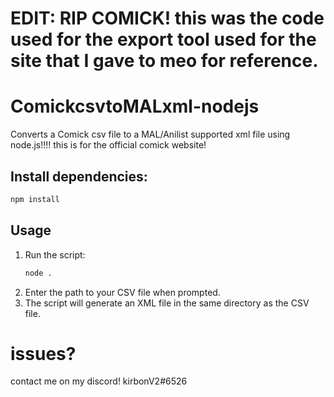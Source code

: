 # EDIT: RIP COMICK! this was the code used for the export tool used for the site that I gave to meo for reference.

# ComickcsvtoMALxml-nodejs
Converts a Comick csv file to a MAL/Anilist supported xml file using node.js!!!!
this is for the official comick website!
## Install dependencies:
   ```sh
   npm install
   ```

## Usage
1. Run the script:
   ```sh
   node .
   ```
2. Enter the path to your CSV file when prompted.
3. The script will generate an XML file in the same directory as the CSV file.

# issues?
contact me on my discord! kirbonV2#6526
